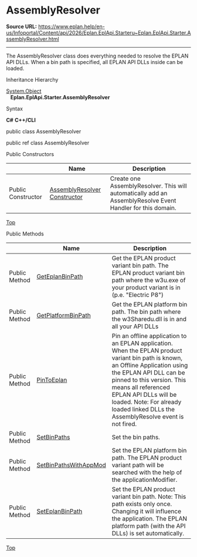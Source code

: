 # AssemblyResolver

**Source URL:** https://www.eplan.help/en-us/Infoportal/Content/api/2026/Eplan.EplApi.Starteru~Eplan.EplApi.Starter.AssemblyResolver.html

---

The AssemblyResolver class does everything needed to resolve the EPLAN API DLLs. When a bin path is specified, all EPLAN API DLLs inside can be loaded.

Inheritance Hierarchy

[System.Object](#)  
   **Eplan.EplApi.Starter.AssemblyResolver**

Syntax

**C#**
**C++/CLI**


public class AssemblyResolver

public ref class AssemblyResolver

Public Constructors

|  | Name | Description |
| --- | --- | --- |
| Public Constructor | [AssemblyResolver Constructor](Eplan.EplApi.Starteru~Eplan.EplApi.Starter.AssemblyResolver~_ctor.html) | Create one AssemblyResolver. This will automatically add an AssemblyResolve Event Handler for this domain. |

[Top](#top)

Public Methods

|  | Name | Description |
| --- | --- | --- |
| Public Method | [GetEplanBinPath](Eplan.EplApi.Starteru~Eplan.EplApi.Starter.AssemblyResolver~GetEplanBinPath.html) | Get the EPLAN product variant bin path. The EPLAN product variant bin path where the w3u.exe of your product variant is in (p.e. "Electric P8") |
| Public Method | [GetPlatformBinPath](Eplan.EplApi.Starteru~Eplan.EplApi.Starter.AssemblyResolver~GetPlatformBinPath.html) | Get the EPLAN platform bin path. The bin path where the w3Sharedu.dll is in and all your API DLLs |
| Public Method | [PinToEplan](Eplan.EplApi.Starteru~Eplan.EplApi.Starter.AssemblyResolver~PinToEplan.html) | Pin an offline application to an EPLAN application. When the EPLAN product variant bin path is known, an Offline Application using the EPLAN API DLL can be pinned to this version. This means all referenced EPLAN API DLLs will be loaded. Note: For already loaded linked DLLs the AssemblyResolve event is not fired. |
| Public Method | [SetBinPaths](Eplan.EplApi.Starteru~Eplan.EplApi.Starter.AssemblyResolver~SetBinPaths.html) | Set the bin paths. |
| Public Method | [SetBinPathsWithAppMod](Eplan.EplApi.Starteru~Eplan.EplApi.Starter.AssemblyResolver~SetBinPathsWithAppMod.html) | Set the EPLAN platform bin path. The EPLAN product variant path will be searched with the help of the applicationModifier. |
| Public Method | [SetEplanBinPath](Eplan.EplApi.Starteru~Eplan.EplApi.Starter.AssemblyResolver~SetEplanBinPath.html) | Set the EPLAN product variant bin path. Note: This path exists only once. Changing it will influence the application. The EPLAN platform path (with the API DLLs) is set automatically. |

[Top](#top)
